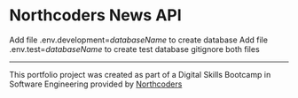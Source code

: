 # Northcoders News API
Add file .env.development=*databaseName* to create database
Add file .env.test=*databaseName* to create test database
gitignore both files


--- 

This portfolio project was created as part of a Digital Skills Bootcamp in Software Engineering provided by [Northcoders](https://northcoders.com/)
